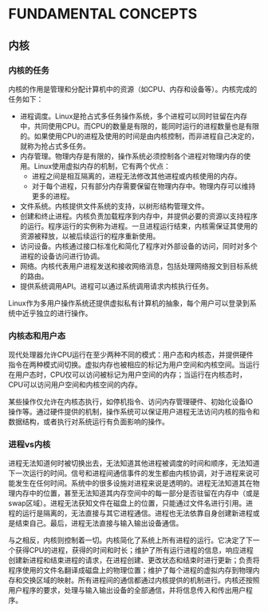 # FUNDAMENTAL CONCEPTS

## 内核

### 内核的任务

内核的作用是管理和分配计算机中的资源（如CPU、内存和设备等）。内核完成的任务如下：

* 进程调度。Linux是抢占式多任务操作系统，多个进程可以同时驻留在内存中，共同使用CPU。而CPU的数量是有限的，能同时运行的进程数量也是有限的。如果使用CPU的进程及使用的时间是由内核控制，而非进程自己决定的，就称为抢占式多任务。
* 内存管理。物理内存是有限的，操作系统必须控制各个进程对物理内存的使用。Linux使用虚拟内存的机制，它有两个优点：
  * 进程之间是相互隔离的，进程无法修改其他进程或内核使用的内存。
  * 对于每个进程，只有部分内存需要保留在物理内存中。物理内存可以维持更多的进程。
* 文件系统。内核提供文件系统的支持，以树形结构管理文件。
* 创建和终止进程。内核负责加载程序到内存中，并提供必要的资源以支持程序的运行。程序运行的实例称为进程。一旦进程运行结束，内核需保证其使用的资源被释放，以被后续运行的程序重新使用。
* 访问设备。内核通过接口标准化和简化了程序对外部设备的访问，同时对多个进程的设备访问进行协调。
* 网络。内核代表用户进程发送和接收网络消息，包括处理网络报文到目标系统的路由。
* 提供系统调用API。进程可以通过系统调用请求内核执行任务。

Linux作为多用户操作系统还提供虚拟私有计算机的抽象，每个用户可以登录到系统中近乎独立的进行操作。

### 内核态和用户态

现代处理器允许CPU运行在至少两种不同的模式：用户态和内核态，并提供硬件指令在两种模式间切换。虚拟内存也被相应的标记为用户空间和内核空间。当运行在用户态时，CPU仅可以访问被标记为用户空间的内存；当运行在内核态时，CPU可以访问用户空间和内核空间的内存。

某些操作仅允许在内核态执行，如停机指令、访问内存管理硬件、初始化设备IO操作等。通过硬件提供的机制，操作系统可以保证用户进程无法访问内核的指令和数据结构，或者执行对系统运行有负面影响的操作。

### 进程vs内核

进程无法知道何时被切换出去，无法知道其他进程被调度的时间和顺序，无法知道下一次运行的时间。信号和进程间通信事件的发生都由内核协调，对于进程来说可能发生在任何时间。系统中的很多设施对进程来说是透明的。进程无法知道其在物理内存中的位置，甚至无法知道其内存空间中的每一部分是否驻留在内存中（或是swap区域）。进程无法获知文件在磁盘上的位置，只能通过文件名进行引用。进程的运行是隔离的，无法直接与其它进程通信。进程也无法依靠自身创建新进程或是结束自己。最后，进程无法直接与输入输出设备通信。

与之相反，内核则控制着一切。内核简化了系统上所有进程的运行。它决定了下一个获得CPU的进程，获得的时间和时长；维护了所有运行进程的信息，响应进程创建新进程和结束进程的请求，在进程创建、更改状态和结束时进行更新；负责将程序使用的文件名翻译成磁盘上的物理位置；维护了每个进程的虚拟内存到物理内存和交换区域的映射。所有进程间的通信都通过内核提供的机制进行。内核还按照用户程序的要求，处理与输入输出设备的全部通信，并将信息传入和传出用户程序。

